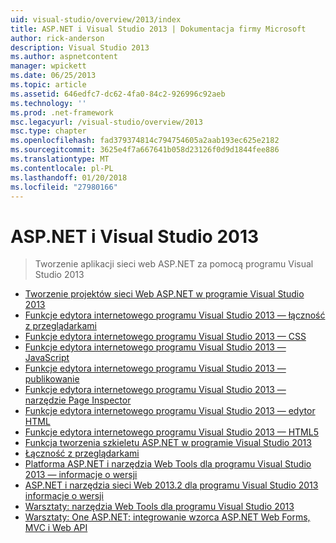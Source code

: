 ```yaml
---
uid: visual-studio/overview/2013/index
title: ASP.NET i Visual Studio 2013 | Dokumentacja firmy Microsoft
author: rick-anderson
description: Visual Studio 2013
ms.author: aspnetcontent
manager: wpickett
ms.date: 06/25/2013
ms.topic: article
ms.assetid: 646edfc7-dc62-4fa0-84c2-926996c92aeb
ms.technology: ''
ms.prod: .net-framework
msc.legacyurl: /visual-studio/overview/2013
msc.type: chapter
ms.openlocfilehash: fad379374814c794754605a2aab193ec625e2182
ms.sourcegitcommit: 3625e4f7a667641b058d23126f0d9d1844fee886
ms.translationtype: MT
ms.contentlocale: pl-PL
ms.lasthandoff: 01/20/2018
ms.locfileid: "27980166"
---
```

<a name="aspnet-and-visual-studio-2013"></a>ASP.NET i Visual Studio 2013
====================
> Tworzenie aplikacji sieci web ASP.NET za pomocą programu Visual Studio 2013


- [Tworzenie projektów sieci Web ASP.NET w programie Visual Studio 2013](creating-web-projects-in-visual-studio.md)
- [Funkcje edytora internetowego programu Visual Studio 2013 — łączność z przeglądarkami](visual-studio-2013-web-editor-features-browser-link.md)
- [Funkcje edytora internetowego programu Visual Studio 2013 — CSS](visual-studio-2013-web-editor-features-css.md)
- [Funkcje edytora internetowego programu Visual Studio 2013 — JavaScript](visual-studio-2013-web-editor-features-javascript.md)
- [Funkcje edytora internetowego programu Visual Studio 2013 — publikowanie](visual-studio-2013-web-editor-features-publishing.md)
- [Funkcje edytora internetowego programu Visual Studio 2013 — narzędzie Page Inspector](visual-studio-2013-web-editor-features-page-inspector.md)
- [Funkcje edytora internetowego programu Visual Studio 2013 — edytor HTML](visual-studio-2013-web-editor-features-html-editor.md)
- [Funkcje edytora internetowego programu Visual Studio 2013 — HTML5](visual-studio-2013-web-editor-features-html5.md)
- [Funkcja tworzenia szkieletu ASP.NET w programie Visual Studio 2013](aspnet-scaffolding-overview.md)
- [Łączność z przeglądarkami](using-browser-link.md)
- [Platforma ASP.NET i narzędzia Web Tools dla programu Visual Studio 2013 — informacje o wersji](release-notes.md)
- [ASP.NET i narzędzia sieci Web 2013.2 dla programu Visual Studio 2013 informacje o wersji](aspnet-and-web-tools-20132-preview-for-visual-studio-2013-release-notes.md)
- [Warsztaty: narzędzia Web Tools dla programu Visual Studio 2013](visual-studio-2013-web-tools.md)
- [Warsztaty: One ASP.NET: integrowanie wzorca ASP.NET Web Forms, MVC i Web API](one-aspnet-integrating-aspnet-web-forms-mvc-and-web-api.md)
